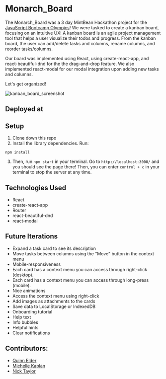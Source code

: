 # Monarch_Board

The Monarch_Board was a 3 day MintBean Hackathon project for the [JavaScript Bootcamp Olympics](https://sites.google.com/mintbean.io/javascriptbootcampolympics/home?authuser=0)! We were tasked to create a kanban board, focusing on an intuitive UX! A kanban board is an agile project management tool that helps a user visualize their todos and progress. From the kanban board, the user can add/delete tasks and columns, rename columns, and reorder tasks/columns.

Our board was implemented using React, using create-react-app, and react-beautiful-dnd for the the drag-and-drop feature. We also implemented react-modal for our modal integration upon adding new tasks and columns. 

Let's get organized!


![kanban_board_screenshot](https://user-images.githubusercontent.com/56200182/91671846-51dcef00-eae7-11ea-8427-a239b80702eb.png)

## Deployed at


## Setup

1. Clone down this repo
2. Install the library dependencies. Run: 
```
npm install
```
3. Then, run `npm start` in your terminal. Go to `http://localhost:3000/` and you should see the page there! Then, you can enter `control + c` in your terminal to stop the server at any time.

## Technologies Used
- React
- create-react-app
- Router
- react-beautiful-dnd
- react-modal

## Future Iterations
- Expand a task card to see its description
- Move tasks between columns using the "Move" button in the context menu
- Mobile-responsiveness
- Each card has a context menu you can access through right-click (desktop).
- Each card has a context menu you can access through long-press (mobile).
- Nice animations
- Access the context menu using right-click
- Add images as attachments to the cards
- Save data to LocalStorage or IndexedDB
- Onboarding tutorial
- Help text
- Info bubbles
- Helpful hints
- Clear notifications

## Contributors:

- [Quinn Elder](https://github.com/QuinnrElder)
- [Michelle Kaplan](https://github.com/MichelleKaplan7)
- [Nick Taylor](https://github.com/nickstaylor)
